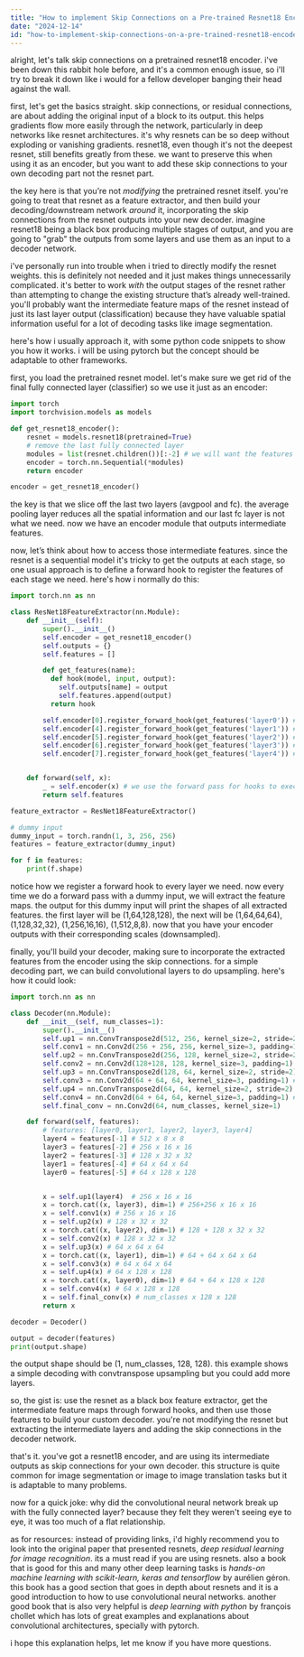 ```yaml
---
title: "How to implement Skip Connections on a Pre-trained Resnet18 Encoder?"
date: "2024-12-14"
id: "how-to-implement-skip-connections-on-a-pre-trained-resnet18-encoder"
---
```


alright, let's talk skip connections on a pretrained resnet18 encoder. i've been down this rabbit hole before, and it's a common enough issue, so i'll try to break it down like i would for a fellow developer banging their head against the wall.

first, let's get the basics straight. skip connections, or residual connections, are about adding the original input of a block to its output. this helps gradients flow more easily through the network, particularly in deep networks like resnet architectures. it's why resnets can be so deep without exploding or vanishing gradients. resnet18, even though it's not the deepest resnet, still benefits greatly from these. we want to preserve this when using it as an encoder, but you want to add these skip connections to your own decoding part not the resnet part.

the key here is that you’re not *modifying* the pretrained resnet itself. you're going to treat that resnet as a feature extractor, and then build your decoding/downstream network *around* it, incorporating the skip connections from the resnet outputs into your new decoder. imagine resnet18 being a black box producing multiple stages of output, and you are going to "grab" the outputs from some layers and use them as an input to a decoder network.

i've personally run into trouble when i tried to directly modify the resnet weights. this is definitely not needed and it just makes things unnecessarily complicated. it's better to work *with* the output stages of the resnet rather than attempting to change the existing structure that’s already well-trained. you'll probably want the intermediate feature maps of the resnet instead of just its last layer output (classification) because they have valuable spatial information useful for a lot of decoding tasks like image segmentation.

here's how i usually approach it, with some python code snippets to show you how it works. i will be using pytorch but the concept should be adaptable to other frameworks.

first, you load the pretrained resnet model. let's make sure we get rid of the final fully connected layer (classifier) so we use it just as an encoder:

```python
import torch
import torchvision.models as models

def get_resnet18_encoder():
    resnet = models.resnet18(pretrained=True)
    # remove the last fully connected layer
    modules = list(resnet.children())[:-2] # we will want the features after the avgpool
    encoder = torch.nn.Sequential(*modules)
    return encoder

encoder = get_resnet18_encoder()
```
the key is that we slice off the last two layers (avgpool and fc). the average pooling layer reduces all the spatial information and our last fc layer is not what we need. now we have an encoder module that outputs intermediate features.

now, let’s think about how to access those intermediate features. since the resnet is a sequential model it's tricky to get the outputs at each stage, so one usual approach is to define a forward hook to register the features of each stage we need. here's how i normally do this:

```python
import torch.nn as nn

class ResNet18FeatureExtractor(nn.Module):
    def __init__(self):
        super().__init__()
        self.encoder = get_resnet18_encoder()
        self.outputs = {}
        self.features = []

        def get_features(name):
          def hook(model, input, output):
            self.outputs[name] = output
            self.features.append(output)
          return hook

        self.encoder[0].register_forward_hook(get_features('layer0')) # conv1
        self.encoder[4].register_forward_hook(get_features('layer1')) # layer1
        self.encoder[5].register_forward_hook(get_features('layer2')) # layer2
        self.encoder[6].register_forward_hook(get_features('layer3')) # layer3
        self.encoder[7].register_forward_hook(get_features('layer4')) # layer4


    def forward(self, x):
        _ = self.encoder(x) # we use the forward pass for hooks to execute and save the features
        return self.features

feature_extractor = ResNet18FeatureExtractor()

# dummy input
dummy_input = torch.randn(1, 3, 256, 256)
features = feature_extractor(dummy_input)

for f in features:
    print(f.shape)
```
notice how we register a forward hook to every layer we need. now every time we do a forward pass with a dummy input, we will extract the feature maps. the output for this dummy input will print the shapes of all extracted features. the first layer will be (1,64,128,128), the next will be (1,64,64,64), (1,128,32,32), (1,256,16,16), (1,512,8,8). now that you have your encoder outputs with their corresponding scales (downsampled).

finally, you'll build your decoder, making sure to incorporate the extracted features from the encoder using the skip connections. for a simple decoding part, we can build convolutional layers to do upsampling. here's how it could look:

```python
import torch.nn as nn

class Decoder(nn.Module):
    def __init__(self, num_classes=1):
        super().__init__()
        self.up1 = nn.ConvTranspose2d(512, 256, kernel_size=2, stride=2) # upsamples last feature of resnet
        self.conv1 = nn.Conv2d(256 + 256, 256, kernel_size=3, padding=1) # concatenates skip
        self.up2 = nn.ConvTranspose2d(256, 128, kernel_size=2, stride=2) # upsamples conv1
        self.conv2 = nn.Conv2d(128+128, 128, kernel_size=3, padding=1) # concatenates skip
        self.up3 = nn.ConvTranspose2d(128, 64, kernel_size=2, stride=2) # upsamples conv2
        self.conv3 = nn.Conv2d(64 + 64, 64, kernel_size=3, padding=1) # concatenates skip
        self.up4 = nn.ConvTranspose2d(64, 64, kernel_size=2, stride=2) # upsamples conv3
        self.conv4 = nn.Conv2d(64 + 64, 64, kernel_size=3, padding=1) # concatenates skip
        self.final_conv = nn.Conv2d(64, num_classes, kernel_size=1)

    def forward(self, features):
        # features: [layer0, layer1, layer2, layer3, layer4]
        layer4 = features[-1] # 512 x 8 x 8
        layer3 = features[-2] # 256 x 16 x 16
        layer2 = features[-3] # 128 x 32 x 32
        layer1 = features[-4] # 64 x 64 x 64
        layer0 = features[-5] # 64 x 128 x 128


        x = self.up1(layer4)  # 256 x 16 x 16
        x = torch.cat((x, layer3), dim=1) # 256+256 x 16 x 16
        x = self.conv1(x) # 256 x 16 x 16
        x = self.up2(x) # 128 x 32 x 32
        x = torch.cat((x, layer2), dim=1) # 128 + 128 x 32 x 32
        x = self.conv2(x) # 128 x 32 x 32
        x = self.up3(x) # 64 x 64 x 64
        x = torch.cat((x, layer1), dim=1) # 64 + 64 x 64 x 64
        x = self.conv3(x) # 64 x 64 x 64
        x = self.up4(x) # 64 x 128 x 128
        x = torch.cat((x, layer0), dim=1) # 64 + 64 x 128 x 128
        x = self.conv4(x) # 64 x 128 x 128
        x = self.final_conv(x) # num_classes x 128 x 128
        return x

decoder = Decoder()

output = decoder(features)
print(output.shape)
```
the output shape should be (1, num\_classes, 128, 128). this example shows a simple decoding with convtranspose upsampling but you could add more layers.

so, the gist is: use the resnet as a black box feature extractor, get the intermediate feature maps through forward hooks, and then use those features to build your custom decoder. you're not modifying the resnet but extracting the intermediate layers and adding the skip connections in the decoder network.

that's it. you've got a resnet18 encoder, and are using its intermediate outputs as skip connections for your own decoder. this structure is quite common for image segmentation or image to image translation tasks but it is adaptable to many problems.

now for a quick joke: why did the convolutional neural network break up with the fully connected layer? because they felt they weren't seeing eye to eye, it was too much of a flat relationship.

as for resources: instead of providing links, i'd highly recommend you to look into the original paper that presented resnets, *deep residual learning for image recognition*. its a must read if you are using resnets. also a book that is good for this and many other deep learning tasks is *hands-on machine learning with scikit-learn, keras and tensorflow* by aurélien géron. this book has a good section that goes in depth about resnets and it is a good introduction to how to use convolutional neural networks. another good book that is also very helpful is *deep learning with python* by françois chollet which has lots of great examples and explanations about convolutional architectures, specially with pytorch.

i hope this explanation helps, let me know if you have more questions.
